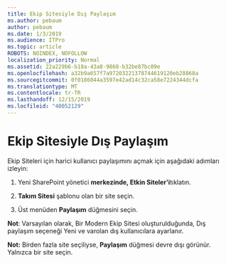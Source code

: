 ```yaml
---
title: Ekip Sitesiyle Dış Paylaşım
ms.author: pebaum
author: pebaum
ms.date: 1/3/2019
ms.audience: ITPro
ms.topic: article
ROBOTS: NOINDEX, NOFOLLOW
localization_priority: Normal
ms.assetid: 22a229b6-b18a-43a8-9868-b32be87bc09e
ms.openlocfilehash: a32b9a657f7a97203221378744619120eb28868a
ms.sourcegitcommit: 0f0186044a3597e42ad14c32ca58e7224344dcfa
ms.translationtype: MT
ms.contentlocale: tr-TR
ms.lasthandoff: 12/15/2019
ms.locfileid: "40052129"
---
```

# <a name="external-sharing-with-a-team-site"></a>Ekip Sitesiyle Dış Paylaşım

Ekip Siteleri için harici kullanıcı paylaşımını açmak için aşağıdaki adımları izleyin: 
  
1. Yeni SharePoint yönetici **merkezinde, Etkin Siteler'i**tıklatın.
  
2. **Takım Sitesi** şablonu olan bir site seçin. 
  
3. Üst menüden **Paylaşım** düğmesini seçin. 
  
 **Not**: Varsayılan olarak, Bir Modern Ekip Sitesi oluşturulduğunda, Dış paylaşım seçeneği Yeni ve varolan dış kullanıcılara ayarlanır. 
  
 **Not:** Birden fazla site seçiliyse, **Paylaşım** düğmesi devre dışı görünür. Yalnızca bir site seçin. 
  

